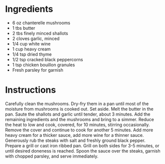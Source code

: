 # Ingredients
- 6 oz chanterelle mushrooms
- 1 tbs butter
- 2 tbs finely minced shallots
- 2 cloves garlic, minced
- 1/4 cup white wine
- 1 cup heavy cream
- 1/4 tsp dried thyme
- 1/2 tsp cracked black peppercorns
- 1 tsp chicken bouillon granules
- Fresh parsley for garnish


# Instructions
Carefully clean the mushrooms. Dry-fry them in a pan until most of the moisture from mushrooms is cooked out. Set aside.
Melt the butter in the pan. Saute the shallots and garlic until tender, about 3 minutes. Add the remaining ingredients and the mushrooms and bring to a simmer. Reduce the heat to low and cook, covered, for 10 minutes, stirring occasionally. Remove the cover and continue to cook for another 5 minutes. Add more heavy cream for a thicker sauce, add more wine for a thinner sauce.
Generously rub the steaks with salt and freshly ground black pepper. Prepare a grill or cast iron ribbed pan. Grill on both sides for 3-5 minutes, or until desired doneness is reached.
Spoon the sauce over the steaks, garnish with chopped parsley, and serve immediately.
